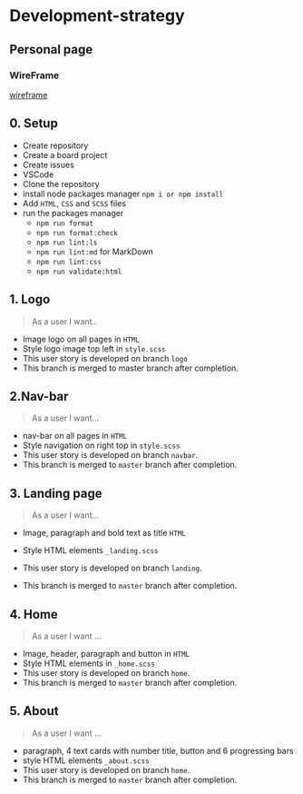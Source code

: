 # Development-strategy

## Personal page

### WireFrame

[wireframe](./design.md)

## 0. Setup

- Create repository
- Create a board project
- Create issues
- VSCode
- Clone the repository
- install node packages manager `npm i or npm install`
- Add `HTML`, `CSS` and `SCSS` files
- run the packages manager
  - `npm run format`
  - `npm run format:check`
  - `npm run lint:ls`
  - `npm run lint:md` for MarkDown
  - `npm run lint:css`
  - `npm run validate:html`

## 1. Logo

> As a user I want..

- Image logo on all pages in `HTML`
- Style logo image top left in `style.scss`
- This user story is developed on branch `logo`
- This branch is merged to master branch after completion.

## 2.Nav-bar

> As a user I want...

- nav-bar on all pages in `HTML`
- Style navigation on right top in `style.scss`
- This user story is developed on branch `navbar`.
- This branch is merged to `master` branch after completion.

## 3. Landing page

> As a user I want...

- Image, paragraph and bold text as title `HTML`
- Style HTML elements `_landing.scss`

- This user story is developed on branch `landing`.
- This branch is merged to `master` branch after completion.

## 4. Home

> As a user I want ...

- Image, header, paragraph and button in `HTML`
- Style HTML elements in `_home.scss`
- This user story is developed on branch `home`.
- This branch is merged to `master` branch after completion.

## 5. About

> As a user I want ...

- paragraph, 4 text cards with number title, button and 6 progressing bars
- style HTML elements `_about.scss`
- This user story is developed on branch `home`.
- This branch is merged to `master` branch after completion.
